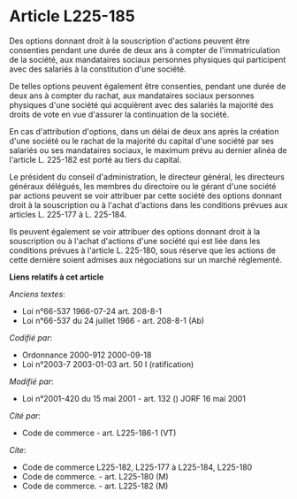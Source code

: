 # Article L225-185

Des options donnant droit à la souscription d'actions peuvent être consenties pendant une durée de deux ans à compter de
l'immatriculation de la société, aux mandataires sociaux personnes physiques qui participent avec des salariés à la
constitution d'une société.

De telles options peuvent également être consenties, pendant une durée de deux ans à compter du rachat, aux mandataires
sociaux personnes physiques d'une société qui acquièrent avec des salariés la majorité des droits de vote en vue d'assurer la
continuation de la société.

En cas d'attribution d'options, dans un délai de deux ans après la création d'une société ou le rachat de la majorité du
capital d'une société par ses salariés ou ses mandataires sociaux, le maximum prévu au dernier alinéa de l'article L. 225-182
est porté au tiers du capital.

Le président du conseil d'administration, le directeur général, les directeurs généraux délégués, les membres du directoire
ou le gérant d'une société par actions peuvent se voir attribuer par cette société des options donnant droit à la
souscription ou à l'achat d'actions dans les conditions prévues aux articles L. 225-177 à L. 225-184.

Ils peuvent également se voir attribuer des options donnant droit à la souscription ou à l'achat d'actions d'une société qui
est liée dans les conditions prévues à l'article L. 225-180, sous réserve que les actions de cette dernière soient admises
aux négociations sur un marché réglementé.

**Liens relatifs à cet article**

_Anciens textes_:

  - Loi n°66-537 1966-07-24 art. 208-8-1
  - Loi n°66-537 du 24 juillet 1966 - art. 208-8-1 (Ab)

_Codifié par_:

  - Ordonnance 2000-912 2000-09-18
  - Loi n°2003-7 2003-01-03 art. 50 I (ratification)

_Modifié par_:

  - Loi n°2001-420 du 15 mai 2001 - art. 132 () JORF 16 mai 2001

_Cité par_:

  - Code de commerce - art. L225-186-1 (VT)

_Cite_:

  - Code de commerce L225-182, L225-177 à L225-184, L225-180
  - Code de commerce. - art. L225-180 (M)
  - Code de commerce. - art. L225-182 (M)
